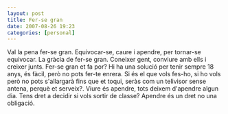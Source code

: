 ```yaml
---
layout: post
title: Fer-se gran
date: 2007-08-26 19:23
categories: [personal]
---
```

Val la pena fer-se gran. Equivocar-se, caure i apendre, per tornar-se equivocar. La gràcia de fer-se gran. Coneixer gent, conviure amb ells i creixer junts. Fer-se gran et fa por? Hi ha una solució per tenir sempre 18 anys, és fàcil, però no pots fer-te enrera. Si és el que vols fes-ho, si ho vols però no pots s'allargarà fins que et toqui, seràs com un telivisor sense antena, perquè et serveix?. Viure és apendre, tots deixem d'apendre algun dia. Tens dret a decidir si vols sortir de classe? Apendre és un dret no una obligació.